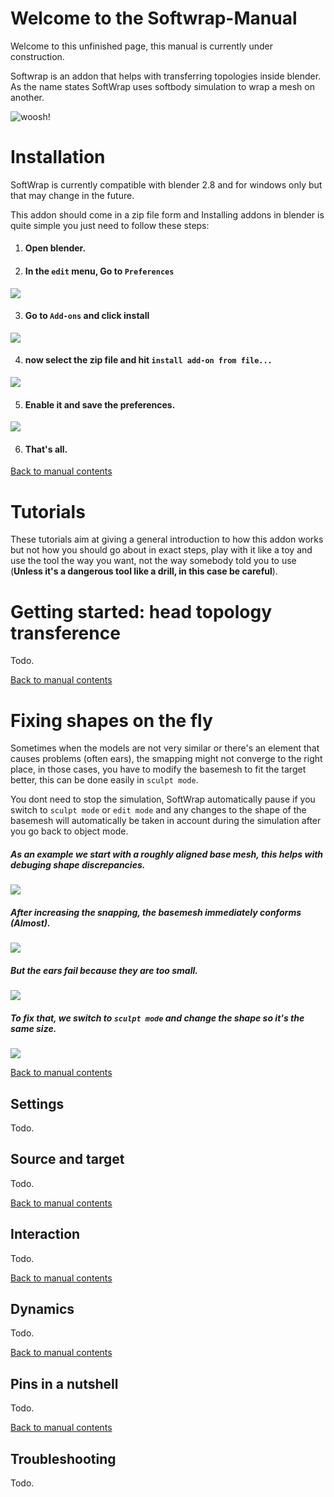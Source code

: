 # Welcome to the Softwrap-Manual

Welcome to this unfinished page, this manual is currently under construction.

Softwrap is an addon that helps with transferring topologies inside blender. As the name states SoftWrap uses softbody simulation to wrap a mesh on another.


![woosh!](img/venom.gif)

# Installation

SoftWrap is currently compatible with blender 2.8 and for windows only but that may change in the future.

This addon should come in a zip file form and Installing addons in blender is quite simple you just need to follow these steps:

1. #### Open blender.
2. #### In the `edit` menu, Go to `Preferences`

  ![](img/Edit-Preferences.png)


3. #### Go to `Add-ons` and click install
  ![](img/addons-install.png)


4. #### now select the zip file and hit `install add-on from file...`
  ![](img/install-from-file.png)

5. #### Enable it and save the preferences.
  ![](img/enable-save.png)

6. #### That's all.

[Back to manual contents](#manual-contents)



# Tutorials

These tutorials aim at giving a general introduction to how this addon works but not how you should go about in exact steps, play with it like a toy and use the tool the way you want, not the way somebody told you to use (**Unless it's a dangerous tool like a drill, in this case be careful**).

# Getting started: head topology transference

Todo.

[Back to manual contents](#manual-contents)

# Fixing shapes on the fly

Sometimes when the models are not very similar or there's an element that causes problems (often ears), the smapping might not converge to the right place, in those cases, you have to modify the basemesh to fit the target better, this can be done easily in ``sculpt mode``.

You dont need to stop the simulation, SoftWrap automatically pause if you switch to ``sculpt mode`` or ``edit mode`` and any changes to the shape of the basemesh will automatically be taken in account during the simulation after you go back to object mode.

##### As an example we start with a roughly aligned base mesh, this helps with debuging shape discrepancies.
![](img/tut2S1.png)

##### After increasing the snapping, the basemesh immediately conforms (Almost).
![](img/tut2S2.png)

##### But the ears fail because they are too small.
![](img/tut2S3.png)

##### To fix that, we switch to ``sculpt mode`` and change the shape so it's the same size.
![](img/tut2S4.gif)



[Back to manual contents](#manual-contents)

## Settings

Todo.

## Source and target

Todo.

[Back to manual contents](#manual-contents)

## Interaction

Todo.

[Back to manual contents](#manual-contents)

## Dynamics
Todo.

[Back to manual contents](#manual-contents)

## Pins in a nutshell
Todo.

[Back to manual contents](#manual-contents)

## Troubleshooting
Todo.
